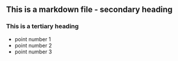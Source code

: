 ## This is a markdown file - secondary heading
### This is a tertiary heading

* point number 1
* point number 2
* point number 3
